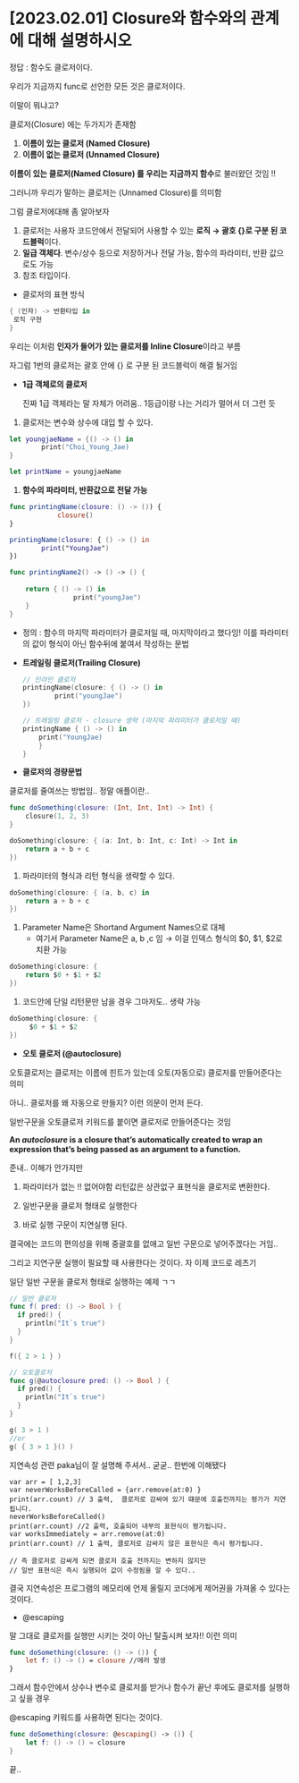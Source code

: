 # [2023.02.01] Closure와 함수와의 관계에 대해 설명하시오

정답 : 함수도 클로저이다. 

우리가 지금까지 func로 선언한 모든 것은 클로저이다.

이말이 뭐냐고?

클로저(Closure) 에는 두가지가 존재함

1. **이름이 있는 클로저 (Named Closure)**
2. **이름이 없는 클로저 (Unnamed Closure)**

**이름이 있는 클로저(Named Closure) 를 우리는 지금까지 함수**로 불러왔던 것임 !! 

그러니까 우리가 말하는 클로저는 (Unnamed Closure)를 의미함

그럼 클로저에대해 좀 알아보자

1. 클로저는 사용자 코드안에서 전달되어 사용할 수 있는 **로직 → 괄호 {}로 구분 된 코드블럭**이다.
2. **일급 객체다**. 변수/상수 등으로 저장하거나 전달 가능, 함수의 파라미터, 반환 값으로도 가능
3. 참조 타입이다.

- 클로저의 표현 방식

```swift
{ (인자) -> 반환타입 in 
 로직 구현
}
```

우리는 이처럼 **인자가 들어가 있는 클로저를 Inline Closure**이라고 부름

자그럼 1번의 클로저는 괄호 안에 {} 로 구분 된 코드블럭이 해결 될거임

- **1급 객체로의 클로저**
    
    진짜 1급 객체라는 말 자체가 어려움.. 1등급이랑 나는 거리가 멀어서 더 그런 듯
    
1. 클로저는 변수와 상수에 대입 할 수 있다.

```swift
let youngjaeName = {() -> () in 
		print("Choi_Young_Jae)
}

let printName = youngjaeName
```

1. **함수의 파라미터, 반환값으로 전달 가능**

```swift
func printingName(closure: () -> ()) {
			closure()
}

printingName(closure: { () -> () in 
		print("YoungJae") 
})

func printingName2() -> () -> () {
	
	return { () -> () in 
				print("youngJae")
	}
}
```

- 정의 : 함수의 마지막 파라미터가 클로저일 때, 마지막이라고 했다잉! 이를 파라미터의 값이 형식이 아닌 함수뒤에 붙여서 작성하는 문법
- **트레일링 클로저(Trailing Closure)**
    
    ```swift
    // 인라인 클로저
    printingName(closure: { () -> () in 
    		print("youngJae") 
    })
    
    // 트레일링 클로저 - closure 생략 (마지막 파라미터가 클로저일 때)
    printingName { () -> () in 
    	print("YoungJae) 
    	}
    }
    ```
    

- **클로저의 경량문법**

 클로저를 줄여쓰는 방법임.. 정말 애플이란..

```swift
func doSomething(closure: (Int, Int, Int) -> Int) {
    closure(1, 2, 3)
}

doSomething(closure: { (a: Int, b: Int, c: Int) -> Int in
    return a + b + c
})
```

1. 파라미터의 형식과 리턴 형식을 생략할 수 있다.

```swift
doSomething(closure: { (a, b, c) in
    return a + b + c
})
```

1. Parameter Name은 Shortand Argument Names으로 대체
    - 여기서 Parameter Name은 a, b ,c 임 → 이걸 인덱스 형식의 $0, $1, $2로 치환 가능

```swift
doSomething(closure: {  
    return $0 + $1 + $2
})
```

1. 코드안에 단일 리턴문만 남을 경우 그마저도.. 생략 가능

```swift
doSomething(closure: {  
     $0 + $1 + $2
})
```

- **오토 클로저 (@autoclosure)**

 오토클로저는 클로저는 이름에 힌트가 있는데 오토(자동으로) 클로저를 만들어준다는 의미

아니.. 클로저를 왜 자동으로 만들지? 이런 의문이 먼저 든다.

일반구문을 오토클로저 키워드를 붙이면 클로저로 만들어준다는 것임

**An *autoclosure* is a closure that’s automatically created to wrap an expression that’s being passed as an argument to a function.** 

준내.. 이해가 안가지만 

1. 파라미터가 없는 !! 없어야함 리턴값은 상관없구 표현식을 클로저로 변환한다.

 2.  일반구문을 클로저 형태로 실행한다

1. 바로 실행 구문이 지연실행 된다.

결국에는 코드의 편의성을 위해 중괄호를 없애고 일반 구문으로 넣어주겠다는 거임.. 

그리고 지연구문 실행이 필요할 때 사용한다는 것이다. 자 이제 코드로 레츠기

일단 일반 구문을 클로저 형태로 실행하는 예제 ㄱㄱ 

```swift
// 일반 클로저
func f( pred: () -> Bool ) {
  if pred() {
    println("It`s true")
  }
}

f({ 2 > 1 } )

// 오토클로저
func g(@autoclosure pred: () -> Bool ) {
  if pred() {
    println("It`s true")
  }
}

g( 3 > 1 )
//or
g( { 3 > 1 }() )
```

지연속성 관련 paka님이 잘 설명해 주셔서.. 굳굳.. 한번에 이해됐다

```
var arr = [ 1,2,3]
var neverWorksBeforeCalled = {arr.remove(at:0) }
print(arr.count) // 3 출력,  클로저로 감싸여 있기 떄문에 호출전까지는 평가가 지연됩니다.
neverWorksBeforeCalled()
print(arr.count) //2 출력, 호출되어 내부의 표현식이 평가됩니다.
var worksImmediately = arr.remove(at:0) 
print(arr.count) // 1 출력, 클로저로 감싸지 않은 표현식은 즉시 평가됩니다.

// 즉 클로저로 감싸게 되면 클로저 호출 전까지는 변하지 않지만 
// 일반 표현식은 즉시 실행되어 값이 수정됨을 알 수 있다..
```
결국 지연속성은 프로그램의 메모리에 언제 올릴지 코더에게 제어권을 가져올 수 있다는 것이다.


- @escaping

말 그대로 클로저를 실행만 시키는 것이 아닌 탈출시켜 보자!! 이런 의미

```swift
func doSomething(closure: () -> ()) {
    let f: () -> () = closure //에러 발생
}
```

그래서 함수안에서 상수나 변수로 클로저를 받거나 함수가 끝난 후에도 클로저를 실행하고 싶을 경우 

@escaping 키워드를 사용하면 된다는 것이다.

```swift
func doSomething(closure: @escaping() -> ()) {
    let f: () -> () = closure
}
```

끝..
